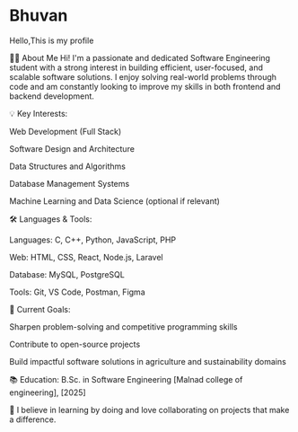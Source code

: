 # Bhuvan
Hello,This is my profile

👨‍💻 About Me
Hi! I'm a passionate and dedicated Software Engineering student with a strong interest in building efficient, user-focused, and scalable software solutions. I enjoy solving real-world problems through code and am constantly looking to improve my skills in both frontend and backend development.

💡 Key Interests:

Web Development (Full Stack)

Software Design and Architecture

Data Structures and Algorithms

Database Management Systems

Machine Learning and Data Science (optional if relevant)

🛠️ Languages & Tools:

Languages: C, C++, Python, JavaScript, PHP

Web: HTML, CSS, React, Node.js, Laravel

Database: MySQL, PostgreSQL

Tools: Git, VS Code, Postman, Figma

🎯 Current Goals:

Sharpen problem-solving and competitive programming skills

Contribute to open-source projects

Build impactful software solutions in agriculture and sustainability domains

📚 Education:
B.Sc. in Software Engineering
[Malnad college of engineering], [2025]

🌱 I believe in learning by doing and love collaborating on projects that make a difference.
